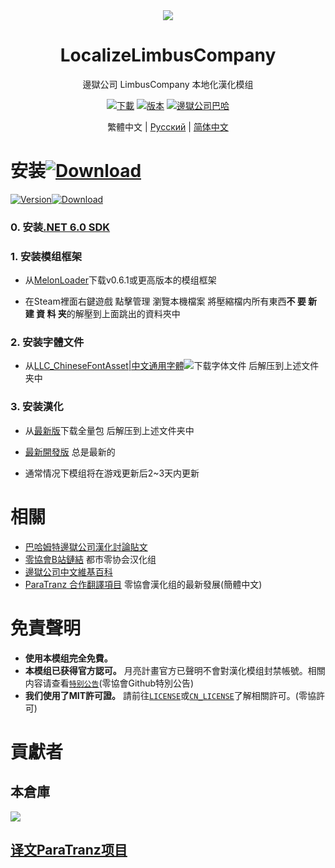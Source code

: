 <div align="center">
<a href="https://github.com/LocalizeLimbusCompany/LocalizeLimbusCompany">
   <img src="https://avatars.githubusercontent.com/u/129521269" />
</a>

# LocalizeLimbusCompany
邊獄公司 LimbusCompany 本地化漢化模组

[![下載](https://img.shields.io/github/downloads/SmallYuanSY/LocalizeLimbusCompany/total.svg?label=Download|下载)](../../releases)
[![版本](https://img.shields.io/github/release/SmallYuanSY/LocalizeLimbusCompany.svg?label=Version|最新版)](../../releases/latest)
[![邊獄公司巴哈](https://img.shields.io/badge/巴哈姆特-blue)](https://forum.gamer.com.tw/A.php?bsn=73052)

繁體中文 | [Русский](https://github.com/Crescent-Corporation/LimbusCompanyBusRUS) | [简体中文](https://github.com/LocalizeLimbusCompany/LocalizeLimbusCompany)
</div>

# 安装[![Download](https://img.shields.io/github/downloads/SmallYuanSY/LocalizeLimbusCompany/total.svg?label=Download|下载)](../../releases)
[![Version](https://img.shields.io/github/release/SmallYuanSY/LocalizeLimbusCompany.svg?label=Version|最新版)![Download](https://img.shields.io/github/downloads/SmallYuanSY/LocalizeLimbusCompany/latest/total.svg?label=Download|下载)](../../releases/latest)
### 0. 安装[.NET 6.0 SDK](https://dotnet.microsoft.com/zh-cn/download/dotnet/thank-you/sdk-6.0.406-windows-x64-installer)
### 1. 安装模组框架
   - 从[MelonLoader](https://github.com/LavaGang/MelonLoader)下载v0.6.1或更高版本的模组框架
   
   - 在Steam裡面右鍵遊戲 點擊管理 瀏覽本機檔案 將壓縮檔内所有東西**不 要 新 建 資 料 夹**的解壓到上面跳出的資料夾中
### 2. 安装字體文件
   - 从[LLC_ChineseFontAsset|中文通用字體![](https://img.shields.io/github/release/SmallYuanSY/LLC_ChineseFontAsset.svg?label=更新日期)](../../../LLC_ChineseFontAsset)下载字体文件 后解压到上述文件夹中
### 3. 安装漢化
   - 从[最新版](../../releases)下载全量包 后解压到上述文件夹中
    
   - [最新開發版](../../actions/workflows/dev.yml) 总是最新的
   
   - 通常情况下模组将在游戏更新后2~3天内更新

# 相關
- [巴哈姆特邊獄公司漢化討論貼文](https://forum.gamer.com.tw/C.php?bsn=73052&snA=297&tnum=7)
- [零協會B站鏈結](https://space.bilibili.com/1247764479) 都市零协会汉化组
- [邊獄公司中文維基百科](https://limbuscompany.huijiwiki.com)
- [ParaTranz 合作翻譯項目](https://paratranz.cn/projects/6860) 零協會漢化组的最新發展(簡體中文)
# 免責聲明
- **使用本模组完全免費。** 
- **本模组已获得官方認可。** 月亮計畫官方已聲明不會對漢化模组封禁帳號。相關内容请查看[`特别公告`](https://github.com/orgs/LocalizeLimbusCompany/discussions/70)(零協會Github特別公告)
- **我们使用了MIT許可證。** 請前往[`LICENSE`](./LICENSE)或[`CN_LICENSE`](./.github/CN_LICENSE)了解相關許可。(零協許可)
# 貢獻者
## 本倉庫
<a href="https://github.com/LocalizeLimbusCompany/LocalizeLimbusCompany/graphs/contributors">
  <img src="https://contrib.rocks/image?repo=LocalizeLimbusCompany/LocalizeLimbusCompany" />
</a>

## [译文ParaTranz项目](https://paratranz.cn/projects/6860/leaderboard)
